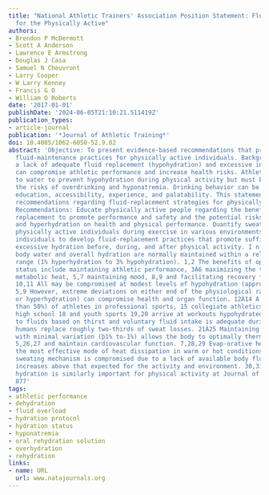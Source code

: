 ```yaml
---
title: "National Athletic Trainers' Association Position Statement: Fluid Replacement
  for the Physically Active"
authors:
- Brendon P McDermott
- Scott A Anderson
- Lawrence E Armstrong
- Douglas J Casa
- Samuel N Cheuvront
- Larry Cooper
- W Larry Kenney
- Francis G O
- William O Roberts
date: '2017-01-01'
publishDate: '2024-06-05T21:10:21.511419Z'
publication_types:
- article-journal
publication: '*Journal of Athletic Training*'
doi: 10.4085/1062-6050-52.9.02
abstract: 'Objective: To present evidence-based recommendations that promote optimized
  fluid-maintenance practices for physically active individuals. Background: Both
  a lack of adequate fluid replacement (hypohydration) and excessive intake (hyperhydration)
  can compromise athletic performance and increase health risks. Athletes need access
  to water to prevent hypohydration during physical activity but must be aware of
  the risks of overdrinking and hyponatremia. Drinking behavior can be modified by
  education, accessibility, experience, and palatability. This statement updates practical
  recommendations regarding fluid-replacement strategies for physically active individuals.
  Recommendations: Educate physically active people regarding the benefits of fluid
  replacement to promote performance and safety and the potential risks of both hypohydration
  and hyperhydration on health and physical performance. Quantify sweat rates for
  physically active individuals during exercise in various environments. Work with
  individuals to develop fluid-replacement practices that promote sufficient but not
  excessive hydration before, during, and after physical activity. I n humans, total
  body water and overall hydration are normally maintained within a relatively narrow
  range (1% hyperhydration to 3% hypohydration). 1,2 The benefits of optimal hydration
  status include maintaining athletic performance, 3À6 maximizing the transfer of
  metabolic heat, 5,7 maintaining mood, 8,9 and facilitating recovery from exercise.
  10,11 All may be compromised at modest levels of hypohydration (approximately 2%).
  5,9 However, extreme deviations on either end of the physiological range (hypohydration
  or hyperhydration) can compromise health and organ function. 12À14 A majority (more
  than 50%) of athletes in professional sports, 15 collegiate athletics, 16,17 and
  high school 18 and youth sports 19,20 arrive at workouts hypohydrated. When access
  to fluids based on thirst and voluntary fluid intake is adequate during activity,
  humans replace roughly two-thirds of sweat losses. 21À25 Maintaining hydration status
  with minimal variation (þ1% to-1%) allows the body to optimally thermoregu-late
  5,26,27 and maintain cardiovascular function. 7,28,29 Evap-orative heat loss is
  the most effective mode of heat dissipation in warm or hot conditions. If the eccrine
  sweating mechanism is compromised due to a lack of available body fluid, core temperature
  increases above that expected for the activity and environment. 30,31 Appropriate
  hydration is similarly important for physical activity at Journal of Athletic Training
  877'
tags:
- athletic performance
- dehydration
- fluid overload
- hydration protocol
- hydration status
- hyponatremia
- oral rehydration solution
- overhydration
- rehydration
links:
- name: URL
  url: www.natajournals.org
---
```

